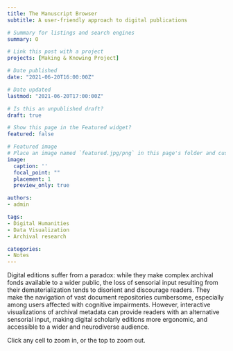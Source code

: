 ```yaml
---
title: The Manuscript Browser
subtitle: A user-friendly approach to digital publications

# Summary for listings and search engines
summary: O 

# Link this post with a project
projects: [Making & Knowing Project]

# Date published
date: "2021-06-20T16:00:00Z"

# Date updated
lastmod: "2021-06-20T17:00:00Z"

# Is this an unpublished draft?
draft: true

# Show this page in the Featured widget?
featured: false

# Featured image
# Place an image named `featured.jpg/png` in this page's folder and customize its options here.
image:
  caption: ''
  focal_point: ""
  placement: 1
  preview_only: true

authors:
- admin

tags:
- Digital Humanities
- Data Visualization
- Archival research

categories:
- Notes
---
```

Digital editions suffer from a paradox: while they make complex archival fonds available to a wider public, the loss of sensorial input resulting from their dematerialization tends to disorient and discourage readers. They make the navigation of vast document repositories cumbersome, especially among users affected with cognitive impairments. However, interactive visualizations of archival metadata can provide readers with an alternative sensorial input, making digital scholarly editions more ergonomic, and accessible to a wider and neurodiverse audience.

  <head>
    <meta charset="UTF-8" />
    <meta http-equiv="X-UA-Compatible" content="IE=edge" />
    <meta name="viewport" content="width=device-width, initial-scale=1.0" />
    <title></title>
    <link rel="preconnect" href="https://fonts.gstatic.com" />
    <link
      href="https://fonts.googleapis.com/css2?family=Open+Sans:wght@400;700&display=swap"
      rel="stylesheet" />
    <link rel="stylesheet" href="css/index.css" />
    <link rel="stylesheet" href="css/vis-treemap.css" />
    <link rel="stylesheet" href="css/vis-tooltip.css" />
  </head>
  <body>
    <p>Click any cell to zoom in, or the top to zoom out.</p>
    <div id="treemap"></div>
    <script src="https://d3js.org/d3.v7.min.js"></script>
    <script src="js/vis-treemap.js"></script>
    <script src="js/vis-tooltip.js"></script>
    <script src="js/index.js"></script>
  </body>